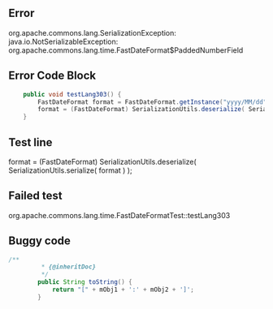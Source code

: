 

## Error
org.apache.commons.lang.SerializationException: java.io.NotSerializableException: org.apache.commons.lang.time.FastDateFormat$PaddedNumberField

## Error Code Block
```java
    public void testLang303() {
        FastDateFormat format = FastDateFormat.getInstance("yyyy/MM/dd");
        format = (FastDateFormat) SerializationUtils.deserialize( SerializationUtils.serialize( format ) );
    }
```

## Test line
format = (FastDateFormat) SerializationUtils.deserialize( SerializationUtils.serialize( format ) );

## Failed test
org.apache.commons.lang.time.FastDateFormatTest::testLang303

## Buggy code
```java
/**
         * {@inheritDoc}
         */
        public String toString() {
            return "[" + mObj1 + ':' + mObj2 + ']';
        }
```